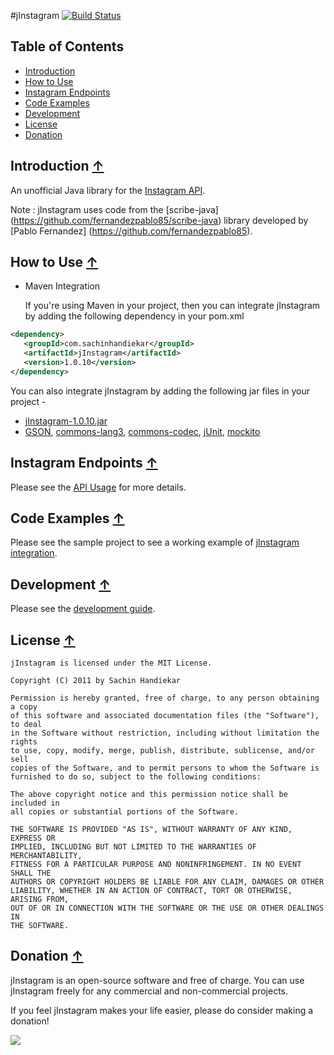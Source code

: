 #jInstagram [![Build Status](https://travis-ci.org/sachin-handiekar/jInstagram.svg)](https://travis-ci.org/sachin-handiekar/jInstagram)

## <a name="toc">Table of Contents</a>
* [Introduction](#introduction)
* [How to Use](#how-to-use)
* [Instagram Endpoints](#instagram-endpoints)
* [Code Examples](#code-examples)
* [Development](#development)
* [License](#license)
* [Donation](#donation)
 
## <a name="introduction">Introduction</a> [&#8593;](#toc)
An unofficial Java library for the [Instagram API](http://instagram.com/developer/).

Note : jInstagram uses code from the [scribe-java] (https://github.com/fernandezpablo85/scribe-java) library developed by [Pablo Fernandez] (https://github.com/fernandezpablo85). 



## <a name="how-to-use">How to Use</a> [&#8593;](#toc)

* Maven Integration

	If you're using Maven in your project, then you can integrate jInstagram by adding the following dependency in your pom.xml
	
```xml
<dependency>
   <groupId>com.sachinhandiekar</groupId>
   <artifactId>jInstagram</artifactId>
   <version>1.0.10</version>
</dependency>
```
        
    
You can also integrate jInstagram by adding the following jar files in your project - 

* [jInstagram-1.0.10.jar](http://central.maven.org/maven2/com/sachinhandiekar/jInstagram/1.0.10/jInstagram-1.0.10.jar)
* [GSON](http://central.maven.org/maven2/com/google/code/gson/gson/2.2.2/gson-2.2.2.jar), [commons-lang3](http://central.maven.org/maven2/org/apache/commons/commons-lang3/3.1/commons-lang3-3.1.jar), [commons-codec](http://central.maven.org/maven2/commons-codec/commons-codec/1.8/commons-codec-1.8.jar), [jUnit](http://central.maven.org/maven2/junit/junit/4.11/junit-4.11.jar), [mockito](http://central.maven.org/maven2/org/mockito/mockito-all/1.8.4/mockito-all-1.8.4.jar) 


## <a name="instagram-endpoints">Instagram Endpoints</a> [&#8593;](#instagram-endpoints)

Please see the [API Usage](https://github.com/sachin-handiekar/jInstagram/wiki/jInstagram-Usage) for more details.

 

## <a name="code-examples">Code Examples</a> [&#8593;](#toc)

Please see the sample project to see a working example of [jInstagram integration](https://github.com/sachin-handiekar/jInstagram-examples).


## <a name="development">Development</a> [&#8593;](#toc)

Please see the [development guide](https://github.com/sachin-handiekar/jInstagram/wiki/Development-Guide).

## <a name="license">License</a> [&#8593;](#toc)

	jInstagram is licensed under the MIT License.

	Copyright (C) 2011 by Sachin Handiekar

	Permission is hereby granted, free of charge, to any person obtaining a copy
	of this software and associated documentation files (the "Software"), to deal
	in the Software without restriction, including without limitation the rights
	to use, copy, modify, merge, publish, distribute, sublicense, and/or sell
	copies of the Software, and to permit persons to whom the Software is
	furnished to do so, subject to the following conditions:

	The above copyright notice and this permission notice shall be included in
	all copies or substantial portions of the Software.

	THE SOFTWARE IS PROVIDED "AS IS", WITHOUT WARRANTY OF ANY KIND, EXPRESS OR
	IMPLIED, INCLUDING BUT NOT LIMITED TO THE WARRANTIES OF MERCHANTABILITY,
	FITNESS FOR A PARTICULAR PURPOSE AND NONINFRINGEMENT. IN NO EVENT SHALL THE
	AUTHORS OR COPYRIGHT HOLDERS BE LIABLE FOR ANY CLAIM, DAMAGES OR OTHER
	LIABILITY, WHETHER IN AN ACTION OF CONTRACT, TORT OR OTHERWISE, ARISING FROM,
	OUT OF OR IN CONNECTION WITH THE SOFTWARE OR THE USE OR OTHER DEALINGS IN
	THE SOFTWARE.

## <a name="donation">Donation</a> [&#8593;](#toc)

jInstagram is an open-source software and free of charge. You can use jInstagram freely for any commercial and non-commercial projects.

If you feel jInstagram makes your life easier, please do consider making a donation!

<a href="https://www.paypal.com/cgi-bin/webscr?cmd=_s-xclick&hosted_button_id=WRFVX23N4TUQN"><img src="https://www.paypalobjects.com/en_GB/i/btn/btn_donate_SM.gif" /></a>

